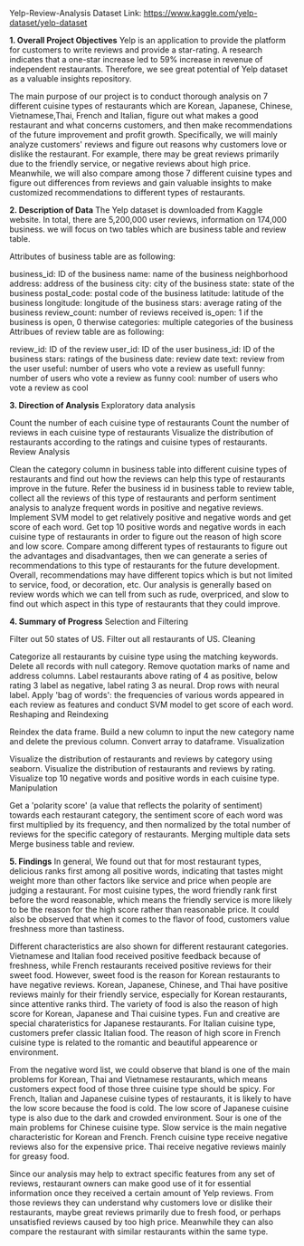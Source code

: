 
Yelp-Review-Analysis
Dataset Link: https://www.kaggle.com/yelp-dataset/yelp-dataset

**1. Overall Project Objectives**
Yelp is an application to provide the platform for customers to write reviews and provide a star-rating. A research indicates that a one-star increase led to 59% increase in revenue of independent restaurants. Therefore, we see great potential of Yelp dataset as a valuable insights repository.

The main purpose of our project is to conduct thorough analysis on 7 different cuisine types of restaurants which are Korean, Japanese, Chinese, Vietnamese,Thai, French and Italian, figure out what makes a good restaurant and what concerns customers, and then make recommendations of the future improvement and profit growth. Specifically, we will mainly analyze customers' reviews and figure out reasons why customers love or dislike the restaurant. For example, there may be great reviews primarily due to the friendly service, or negative reviews about high price. Meanwhile, we will also compare among those 7 different cuisine types and figure out differences from reviews and gain valuable insights to make customized recommendations to different types of restaurants.

**2. Description of Data**
The Yelp dataset is downloaded from Kaggle website. In total, there are 5,200,000 user reviews, information on 174,000 business. we will focus on two tables which are business table and review table.

Attributes of business table are as following:

business_id: ID of the business
name: name of the business
neighborhood
address: address of the business
city: city of the business
state: state of the business
postal_code: postal code of the business
latitude: latitude of the business
longitude: longitude of the business
stars: average rating of the business
review_count: number of reviews received
is_open: 1 if the business is open, 0 therwise
categories: multiple categories of the business
Attribues of review table are as following:

review_id: ID of the review
user_id: ID of the user
business_id: ID of the business
stars: ratings of the business
date: review date
text: review from the user
useful: number of users who vote a review as usefull
funny: number of users who vote a review as funny
cool: number of users who vote a review as cool

**3. Direction of Analysis**
Exploratory data analysis

Count the number of each cuisine type of restaurants
Count the number of reviews in each cuisine type of restaurants
Visualize the distribution of restaurants according to the ratings and cuisine types of restaurants.
Review Analysis

Clean the category column in business table into different cuisine types of restaurants and find out how the reviews can help this type of restaurants improve in the future.
Refer the business id in business table to review table, collect all the reviews of this type of restaurants and perform sentiment analysis to analyze frequent words in positive and negative reviews.
Implement SVM model to get relatively positive and negative words and get score of each word.
Get top 10 positive words and negative words in each cuisine type of restaurants in order to figure out the reason of high score and low score.
Compare among different types of restaurants to figure out the advantages and disadvantages, then we can generate a series of recommendations to this type of restaurants for the future development.
Overall, recommendations may have different topics which is but not limited to service, food, or decoration, etc. Our analysis is generally based on review words which we can tell from such as rude, overpriced, and slow to find out which aspect in this type of restaurants that they could improve.

**4. Summary of Progress**
Selection and Filtering

Filter out 50 states of US.
Filter out all restaurants of US.
Cleaning

Categorize all restaurants by cuisine type using the matching keywords.
Delete all records with null category.
Remove quotation marks of name and address columns.
Label restaurants above rating of 4 as positive, below rating 3 label as negative, label rating 3 as neural.
Drop rows with neural label.
Apply 'bag of words': the frequencies of various words appeared in each review as features and conduct SVM model to get score of each word.
Reshaping and Reindexing

Reindex the data frame.
Build a new column to input the new category name and delete the previous column.
Convert array to dataframe.
Visualization

Visualize the distribution of restaurants and reviews by category using seaborn.
Visualize the distribution of restaurants and reviews by rating.
Visualize top 10 negative words and positive words in each cuisine type.
Manipulation

Get a 'polarity score' (a value that reflects the polarity of sentiment) towards each restaurant category, the sentiment score of each word was first multiplied by its frequency, and then normalized by the total number of reviews for the specific category of restaurants.
Merging multiple data sets
Merge business table and review.

**5. Findings**
In general, We found out that for most restaurant types, delicious ranks first among all positive words, indicating that tastes might weight more than other factors like service and price when people are judging a restaurant. For most cuisine types, the word friendly rank first before the word reasonable, which means the friendly service is more likely to be the reason for the high score rather than reasonable price. It could also be observed that when it comes to the flavor of food, customers value freshness more than tastiness.

Different characteristics are also shown for different restaurant categories. Vietnamese and Italian food received positive feedback because of freshness, while French restaurants received positive reviews for their sweet food. However, sweet food is the reason for Korean restaurants to have negative reviews. Korean, Japanese, Chinese, and Thai have positive reviews mainly for their friendly service, especially for Korean restaurants, since attentive ranks third. The variety of food is also the reason of high score for Korean, Japanese and Thai cuisine types. Fun and creative are special charateristics for Japanese restaurants. For Italian cuisine type, customers prefer classic Italian food. The reason of high score in French cuisine type is related to the romantic and beautiful appearence or environment.

From the negative word list, we could observe that bland is one of the main problems for Korean, Thai and Vietnamese restaurants, which means customers expect food of those three cuisine type should be spicy. For French, Italian and Japanese cuisine types of restaurants, it is likely to have the low score because the food is cold. The low score of Japanese cuisine type is also due to the dark and crowded environment. Sour is one of the main problems for Chinese cuisine type. Slow service is the main negative characteristic for Korean and French. French cuisine type receive negative reviews also for the expensive price. Thai receive negative reviews mainly for greasy food.

Since our analysis may help to extract specific features from any set of reviews, restaurant owners can make good use of it for essential information once they received a certain amount of Yelp reviews. From those reviews they can understand why customers love or dislike their restaurants, maybe great reviews primarily due to fresh food, or perhaps unsatisfied reviews caused by too high price. Meanwhile they can also compare the restaurant with similar restaurants within the same type.
